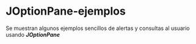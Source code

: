 # JOptionPane-ejemplos

Se muestran algunos ejemplos sencillos de alertas y consultas al usuario usando ***JOptionPane***
